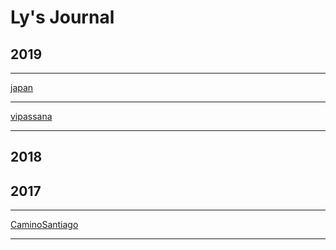 
# Ly's Journal

## 2019

--- 

[japan](japan.md ':include')

---

[vipassana](vipassana-technique.md ':include')

---

## 2018

## 2017

---

[CaminoSantiago](caminoSantiago.md ':include')

---


